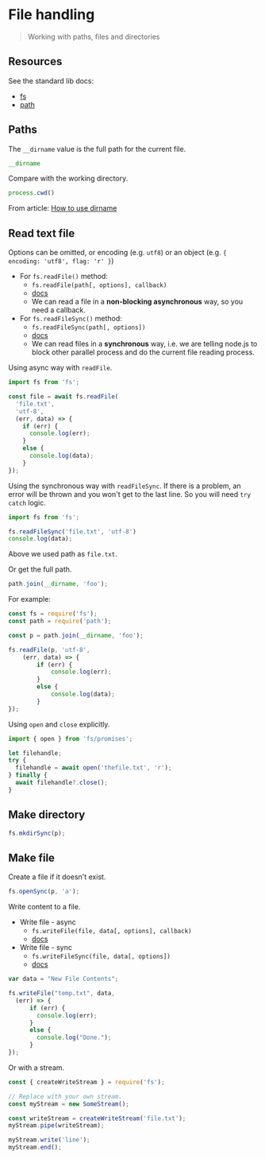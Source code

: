 # File handling
> Working with paths, files and directories


## Resources

See the standard lib docs:

- [fs](https://nodejs.org/api/fs.html)
- [path](https://nodejs.org/api/path.html)


## Paths

The `__dirname` value is the full path for the current file.

```javascript
__dirname
```


Compare with the working directory.

```javascript
process.cwd()
```

From article: [How to use dirname](https://alligator.io/nodejs/how-to-use__dirname/)


## Read text file

Options can be omitted, or encoding (e.g. `utf8`) or an object (e.g. `{ encoding: 'utf8', flag: 'r' }`)

- For `fs.readFile()` method:
    - `fs.readFile(path[, options], callback)`
    - [docs](https://nodejs.org/api/fs.html#fs_fs_readfile_path_options_callback)
    - We can read a file in a **non-blocking asynchronous** way, so you need a callback.
- For `fs.readFileSync()` method:
    - `fs.readFileSync(path[, options])`
    - [docs](https://nodejs.org/api/fs.html#fs_fs_readfilesync_path_options)
    - We can read files in a **synchronous** way, i.e. we are telling node.js to block other parallel process and do the current file reading process. 

Using async way with `readFile`.

```javascript
import fs from 'fs';

const file = await fs.readFile(
  'file.txt', 
  'utf-8', 
  (err, data) => {
    if (err) {
      console.log(err); 
    }
    else {
      console.log(data); 
    }
});
```

Using the synchronous way with `readFileSync`. If there is a problem, an error will be thrown and you won't get to the last line. So you will need `try catch` logic.

```javascript
import fs from 'fs';

fs.readFileSync('file.txt', 'utf-8')
console.log(data); 
```

Above we used path as `file.txt`.

Or get the full path.

```javascript
path.join(__dirname, 'foo');
```

For example:

```javascript
const fs = require('fs');
const path = require('path');

const p = path.join(__dirname, 'foo');

fs.readFile(p, 'utf-8', 
    (err, data) => {
        if (err) {
            console.log(err); 
        }
        else {
            console.log(data); 
        }
});
```

Using `open` and `close` explicitly.

```javascript
import { open } from 'fs/promises';

let filehandle;
try {
  filehandle = await open('thefile.txt', 'r');
} finally {
  await filehandle?.close();
}
```


## Make directory

```javascript
fs.mkdirSync(p);
```


## Make file

Create a file if it doesn't exist.

```javascript
fs.openSync(p, 'a');
```

Write content to a file.

- Write file - async
    - `fs.writeFile(file, data[, options], callback)`
    - [docs](https://nodejs.org/api/fs.html#fs_fs_writefile_file_data_options_callback)
- Write file - sync
    - `fs.writeFileSync(file, data[, options])`
    - [docs](https://nodejs.org/api/fs.html#fs_fs_writefilesync_file_data_options)

```javascript
var data = "New File Contents";

fs.writeFile("temp.txt", data, 
  (err) => {
      if (err) {
        console.log(err);
      }
      else {
        console.log("Done.");
      }
});
```

Or with a stream.

```javascript
const { createWriteStream } = require('fs');

// Replace with your own stream.
const myStream = new SomeStream();

const writeStream = createWriteStream('file.txt');
myStream.pipe(writeStream);

myStream.write('line');
myStream.end();
```
